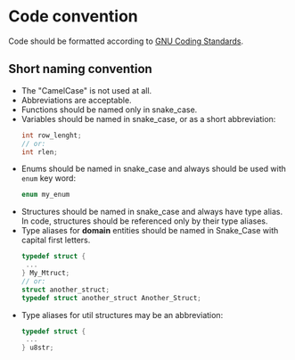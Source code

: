 # Code convention

Code should be formatted according to [GNU Coding Standards](https://www.gnu.org/prep/standards/standards.html).

## Short naming convention

 - The "CamelCase" is not used at all.
 - Abbreviations are acceptable.
 - Functions should be named only in snake_case.
 - Variables should be named in snake_case, or as a short abbreviation:
   ```c
   int row_lenght;
   // or:
   int rlen;
   ```
 - Enums should be named in snake_case and always should be used with `enum` key word:
   ```c
   enum my_enum
   ```
 - Structures should be named in snake_case and always have type alias. In code, structures
   should be referenced only by their type aliases.
 - Type aliases for **domain** entities should be named in Snake_Case with capital first letters.
   ```c
   typedef struct {
    ...
   } My_Mtruct;
   // or:
   struct another_struct;
   typedef struct another_struct Another_Struct;
   ```
 - Type aliases for util structures may be an abbreviation:
   ```c
   typedef struct {
    ...
   } u8str;
   ```
